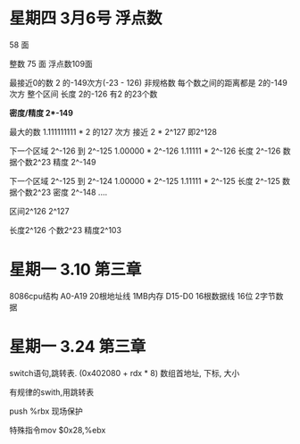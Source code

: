 # 星期四 3月6号 浮点数

58 面


整数 75 面
浮点数109面

最接近0的数 2 的-149次方(-23 - 126)
非规格数 每个数之间的距离都是 2的-149次方
整个区间 长度 2的-126
有2 的23个数

**密度/精度 2\*-149**


最大的数  1.111111111  * 2 的127 次方 接近 2 * 2^127 即2^128


下一个区域 2^-126  到 2^-125
1.00000 * 2^-126
1.11111 * 2^-126
长度 2^-126
数据个数2^23
精度 2^-149

下一个区域 2^-125  到 2^-124
1.00000 * 2^-125
1.11111 * 2^-125
长度 2^-125
数据个数2^23
密度 2^-148
....

区间2^126 2^127

长度2^126
个数2^23
精度2^103

# 星期一 3.10 第三章
8086cpu结构
A0-A19 20根地址线  1MB内存
D15-D0 16根数据线 16位 2字节数据


# 星期一 3.24 第三章
switch语句,跳转表.
(0x402080 + rdx * 8) 数组首地址, 下标, 大小

有规律的swith,用跳转表

push %rbx 现场保护

特殊指令mov $0x28,%ebx